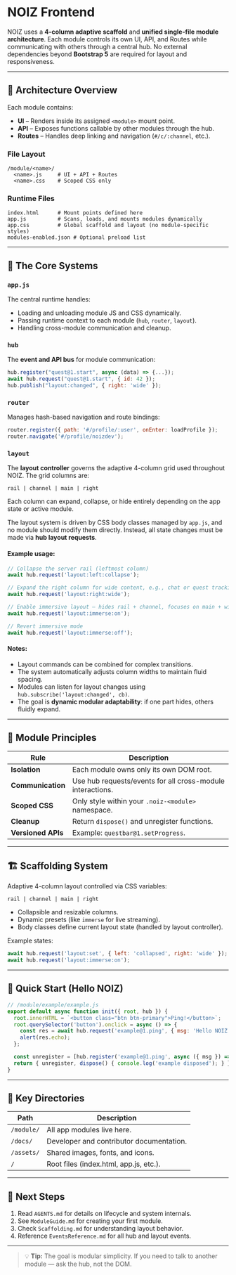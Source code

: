 # NOIZ Frontend

NOIZ uses a **4-column adaptive scaffold** and **unified single-file module architecture**. Each module controls its own UI, API, and Routes while communicating with others through a central hub. No external dependencies beyond **Bootstrap 5** are required for layout and responsiveness.

---

## 🔧 Architecture Overview

Each module contains:

* **UI** – Renders inside its assigned `<module>` mount point.
* **API** – Exposes functions callable by other modules through the hub.
* **Routes** – Handles deep linking and navigation (`#/c/:channel`, etc.).

### File Layout

```
/module/<name>/
  <name>.js     # UI + API + Routes
  <name>.css    # Scoped CSS only
```

### Runtime Files

```
index.html      # Mount points defined here
app.js          # Scans, loads, and mounts modules dynamically
app.css         # Global scaffold and layout (no module-specific styles)
modules-enabled.json # Optional preload list
```

---

## 🧩 The Core Systems

### `app.js`

The central runtime handles:

* Loading and unloading module JS and CSS dynamically.
* Passing runtime context to each module (`hub`, `router`, `layout`).
* Handling cross-module communication and cleanup.

### `hub`

The **event and API bus** for module communication:

```js
hub.register("quest@1.start", async (data) => {...});
await hub.request("quest@1.start", { id: 42 });
hub.publish("layout:changed", { right: 'wide' });
```

### `router`

Manages hash-based navigation and route bindings:

```js
router.register({ path: '#/profile/:user', onEnter: loadProfile });
router.navigate('#/profile/noizdev');
```

### `layout`

The **layout controller** governs the adaptive 4-column grid used throughout NOIZ.
The grid columns are:

```
rail | channel | main | right
```

Each column can expand, collapse, or hide entirely depending on the app state or active module.

The layout system is driven by CSS body classes managed by `app.js`, and no module should modify them directly. Instead, all state changes must be made via **hub layout requests**.

#### Example usage:

```js
// Collapse the server rail (leftmost column)
await hub.request('layout:left:collapse');

// Expand the right column for wide content, e.g., chat or quest tracking
await hub.request('layout:right:wide');

// Enable immersive layout — hides rail + channel, focuses on main + wide right (used for live streams)
await hub.request('layout:immerse:on');

// Revert immersive mode
await hub.request('layout:immerse:off');
```

#### Notes:

* Layout commands can be combined for complex transitions.
* The system automatically adjusts column widths to maintain fluid spacing.
* Modules can listen for layout changes using `hub.subscribe('layout:changed', cb)`.
* The goal is **dynamic modular adaptability**: if one part hides, others fluidly expand.

---

## 🧠 Module Principles

| Rule               | Description                                                |
| ------------------ | ---------------------------------------------------------- |
| **Isolation**      | Each module owns only its own DOM root.                    |
| **Communication**  | Use hub requests/events for all cross-module interactions. |
| **Scoped CSS**     | Only style within your `.noiz-<module>` namespace.         |
| **Cleanup**        | Return `dispose()` and unregister functions.               |
| **Versioned APIs** | Example: `questbar@1.setProgress`.                         |

---

## 🏗️ Scaffolding System

Adaptive 4-column layout controlled via CSS variables:

```
rail | channel | main | right
```

* Collapsible and resizable columns.
* Dynamic presets (like `immerse` for live streaming).
* Body classes define current layout state (handled by layout controller).

Example states:

```js
await hub.request('layout:set', { left: 'collapsed', right: 'wide' });
await hub.request('layout:immerse:on');
```

---

## 🚀 Quick Start (Hello NOIZ)

```js
// /module/example/example.js
export default async function init({ root, hub }) {
  root.innerHTML = `<button class="btn btn-primary">Ping!</button>`;
  root.querySelector('button').onclick = async () => {
    const res = await hub.request('example@1.ping', { msg: 'Hello NOIZ' });
    alert(res.echo);
  };

  const unregister = [hub.register('example@1.ping', async ({ msg }) => ({ echo: msg }))];
  return { unregister, dispose() { console.log('example disposed'); } };
}
```

---

## 🧩 Key Directories

| Path       | Description                              |
| ---------- | ---------------------------------------- |
| `/module/` | All app modules live here.               |
| `/docs/`   | Developer and contributor documentation. |
| `/assets/` | Shared images, fonts, and icons.         |
| `/`        | Root files (index.html, app.js, etc.).   |

---

## 🧭 Next Steps

1. Read `AGENTS.md` for details on lifecycle and system internals.
2. See `ModuleGuide.md` for creating your first module.
3. Check `Scaffolding.md` for understanding layout behavior.
4. Reference `EventsReference.md` for all hub and layout events.

---

> 💡 **Tip:** The goal is modular simplicity. If you need to talk to another module — ask the hub, not the DOM.

